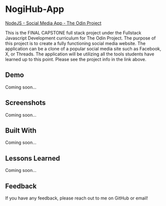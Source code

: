 # NogiHub-App

[NodeJS - Social Media App - The Odin Project](https://www.theodinproject.com/lessons/nodejs-odin-book)

This is the FINAL CAPSTONE full stack project under the Fullstack Javascript Development curriculum for The Odin Project. The purpose of this project is to create a fully functioning social media website. The application can be a clone of a popular social media site such as Facebook, X, or Threads. The application will be utilizing all the tools students have learned up to this point. Please see the project info in the link above.

## Demo

Coming soon...

## Screenshots

Coming soon...

## Built With

Coming soon...

## Lessons Learned

Coming soon...

## Feedback

If you have any feedback, please reach out to me on GitHub or email!
